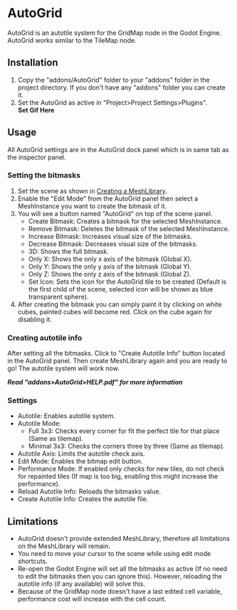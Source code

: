 # AutoGrid
AutoGrid is an autotile system for the GridMap node in the Godot Engine. AutoGrid works similar to the TileMap node.

## **Installation**
1. Copy the "addons/AutoGrid" folder to your "addons" folder in the project directory. If you don't have any "addons" folder you can create it.<br>
2. Set the AutoGrid as active in "Project>Project Settings>Plugins".<br>
**Set Gif Here**

## **Usage**
All AutoGrid settings are in the AutoGrid dock panel which is in same tab as the inspector panel.<br>
[](images/dock_panel.png)
### **Setting the bitmasks**
1. Set the scene as shown in [Creating a MeshLibrary](https://docs.godotengine.org/en/stable/tutorials/3d/using_gridmaps.html).<br>
2. Enable the "Edit Mode" from the AutoGrid panel then select a MeshInstance you want to create the bitmask of it.<br>
[](images/Edit_Button_Options.png)
3. You will see a button named "AutoGrid" on top of the scene panel.
   - Create Bitmask: Creates a bitmask for the selected MeshInstance.
   - Remove Bitmask: Deletes the bitmask of the selected MeshInstance.
   - Increase Bitmask: Increases visual size of the bitmasks.
   - Decrease Bitmask: Decreases visual size of the bitmasks.
   - 3D: Shows the full bitmask.
   - Only X: Shows the only x axis of the bitmask (Global X).
   - Only Y: Shows the only y axis of the bitmask (Global Y).
   - Only Z: Shows the only z axis of the bitmask (Global Z).
   - Set Icon: Sets the icon for the AutoGrid tile to be created (Default is the first child of the scene, selected icon will be shown as blue transparent sphere).
4. After creating the bitmask you can simply paint it by clicking on white cubes, painted cubes will become red. Click on the cube again for disabling it.
### **Creating autotile info**
After setting all the bitmasks. Click to "Create Autotile Info" button located in the AutoGrid panel. Then create MeshLibrary again and you are ready to go! The autotile system will work now.<br>

***Read "addons>AutoGrid>HELP.pdf" for more information***

### **Settings**
[](images/panel_inside.png)
- Autotile: Enables autotile system.
- Autotile Mode:
  - Full 3x3: Checks every corner for fit the perfect tile for that place (Same as tilemap).
  - Minimal 3x3: Checks the corners three by three (Same as tilemap).
- Autotile Axis: Limits the autotile check axis.
- Edit Mode: Enables the bitmap edit button.
- Performance Mode: If enabled only checks for new tiles, do not check for repainted tiles (If map is too big, enabling this might increase the performance).
- Reload Autotile Info: Reloads the bitmasks value.
- Create Autotile Info: Creates the autotile file.
[](images/Performance_Mode.png)

## **Limitations**
- AutoGrid doesn't provide extended MeshLibrary, therefore all limitations on the MeshLibrary will remain.
- You need to move your cursor to the scene while using edit mode shortcuts.
- Re-open the Godot Engine will set all the bitmasks as active (If no need to edit the bitmasks then you can ignore this). However, reloading the autotile info (if any available) will solve this.
- Because of the GridMap node doesn't have a last edited cell variable, performance cost will increase with the cell count.
